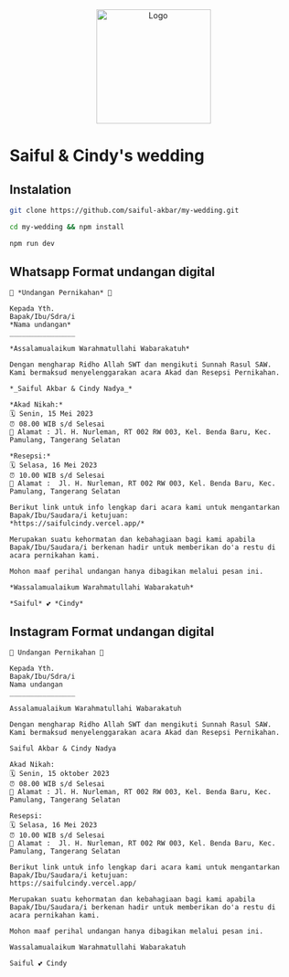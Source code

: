 <div align="center">
	<picture>
		<source media="(prefers-color-scheme: dark)" srcset="public/assets/images/logo/logo.png" />
		<source media="(prefers-color-scheme: light)" srcset="public/assets/images/logo/logo.png" />
		<img src="public/assets/images/logos/logo.png" alt="Logo" height="200" width="200" />
	</picture>
</div>

# Saiful & Cindy's wedding

## Instalation

```bash
git clone https://github.com/saiful-akbar/my-wedding.git

```

```bash
cd my-wedding && npm install

```

```bash
npm run dev

```

## Whatsapp Format undangan digital

```
💐 *Undangan Pernikahan* 💐

Kepada Yth.
Bapak/Ibu/Sdra/i
*Nama undangan*
________________

*Assalamualaikum Warahmatullahi Wabarakatuh*

Dengan mengharap Ridho Allah SWT dan mengikuti Sunnah Rasul SAW.
Kami bermaksud menyelenggarakan acara Akad dan Resepsi Pernikahan.

*_Saiful Akbar & Cindy Nadya_*

*Akad Nikah:*
🗓️ Senin, 15 Mei 2023
⏰ 08.00 WIB s/d Selesai
🏡 Alamat : Jl. H. Nurleman, RT 002 RW 003, Kel. Benda Baru, Kec. Pamulang, Tangerang Selatan

*Resepsi:*
🗓️ Selasa, 16 Mei 2023
⏰ 10.00 WIB s/d Selesai
🏡 Alamat :  Jl. H. Nurleman, RT 002 RW 003, Kel. Benda Baru, Kec. Pamulang, Tangerang Selatan

Berikut link untuk info lengkap dari acara kami untuk mengantarkan Bapak/Ibu/Saudara/i ketujuan:
*https://saifulcindy.vercel.app/*

Merupakan suatu kehormatan dan kebahagiaan bagi kami apabila Bapak/Ibu/Saudara/i berkenan hadir untuk memberikan do'a restu di acara pernikahan kami.

Mohon maaf perihal undangan hanya dibagikan melalui pesan ini.

*Wassalamualaikum Warahmatullahi Wabarakatuh*

*Saiful* 💕 *Cindy*
```

## Instagram Format undangan digital

```
💐 Undangan Pernikahan 💐

Kepada Yth.
Bapak/Ibu/Sdra/i
Nama undangan
________________

Assalamualaikum Warahmatullahi Wabarakatuh

Dengan mengharap Ridho Allah SWT dan mengikuti Sunnah Rasul SAW.
Kami bermaksud menyelenggarakan acara Akad dan Resepsi Pernikahan.

Saiful Akbar & Cindy Nadya

Akad Nikah:
🗓️ Senin, 15 oktober 2023
⏰ 08.00 WIB s/d Selesai
🏡 Alamat : Jl. H. Nurleman, RT 002 RW 003, Kel. Benda Baru, Kec. Pamulang, Tangerang Selatan

Resepsi:
🗓️ Selasa, 16 Mei 2023
⏰ 10.00 WIB s/d Selesai
🏡 Alamat :  Jl. H. Nurleman, RT 002 RW 003, Kel. Benda Baru, Kec. Pamulang, Tangerang Selatan

Berikut link untuk info lengkap dari acara kami untuk mengantarkan Bapak/Ibu/Saudara/i ketujuan:
https://saifulcindy.vercel.app/

Merupakan suatu kehormatan dan kebahagiaan bagi kami apabila Bapak/Ibu/Saudara/i berkenan hadir untuk memberikan do'a restu di acara pernikahan kami.

Mohon maaf perihal undangan hanya dibagikan melalui pesan ini.

Wassalamualaikum Warahmatullahi Wabarakatuh

Saiful 💕 Cindy
```

